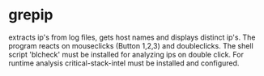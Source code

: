 # grepip
extracts ip's from log files, gets host names and displays distinct ip's.
The program reacts on mouseclicks (Button 1,2,3) and doubleclicks.
The shell script 'blcheck' must be installed for analyzing ips on double click.
For runtime analysis critical-stack-intel must be installed and configured.
